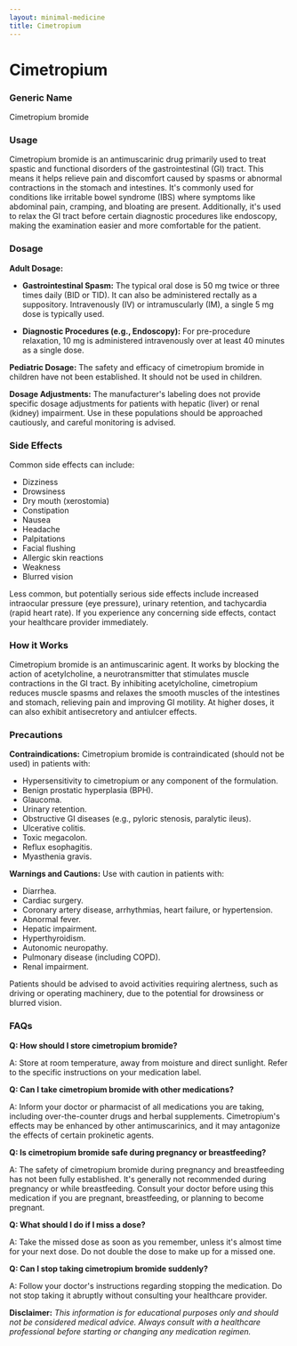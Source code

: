 ```yaml
---
layout: minimal-medicine
title: Cimetropium
---
```


# Cimetropium
### Generic Name
Cimetropium bromide

### Usage
Cimetropium bromide is an antimuscarinic drug primarily used to treat spastic and functional disorders of the gastrointestinal (GI) tract.  This means it helps relieve pain and discomfort caused by spasms or abnormal contractions in the stomach and intestines.  It's commonly used for conditions like irritable bowel syndrome (IBS) where symptoms like abdominal pain, cramping, and bloating are present.  Additionally, it's used to relax the GI tract before certain diagnostic procedures like endoscopy, making the examination easier and more comfortable for the patient.

### Dosage

**Adult Dosage:**

* **Gastrointestinal Spasm:** The typical oral dose is 50 mg twice or three times daily (BID or TID).  It can also be administered rectally as a suppository. Intravenously (IV) or intramuscularly (IM), a single 5 mg dose is typically used.

* **Diagnostic Procedures (e.g., Endoscopy):**  For pre-procedure relaxation, 10 mg is administered intravenously over at least 40 minutes as a single dose.

**Pediatric Dosage:**
The safety and efficacy of cimetropium bromide in children have not been established.  It should not be used in children.

**Dosage Adjustments:**
The manufacturer's labeling does not provide specific dosage adjustments for patients with hepatic (liver) or renal (kidney) impairment.  Use in these populations should be approached cautiously, and careful monitoring is advised.


### Side Effects

Common side effects can include:

* Dizziness
* Drowsiness
* Dry mouth (xerostomia)
* Constipation
* Nausea
* Headache
* Palpitations
* Facial flushing
* Allergic skin reactions
* Weakness
* Blurred vision

Less common, but potentially serious side effects include increased intraocular pressure (eye pressure), urinary retention, and tachycardia (rapid heart rate).  If you experience any concerning side effects, contact your healthcare provider immediately.

### How it Works

Cimetropium bromide is an antimuscarinic agent.  It works by blocking the action of acetylcholine, a neurotransmitter that stimulates muscle contractions in the GI tract. By inhibiting acetylcholine, cimetropium reduces muscle spasms and relaxes the smooth muscles of the intestines and stomach, relieving pain and improving GI motility.  At higher doses, it can also exhibit antisecretory and antiulcer effects.


### Precautions

**Contraindications:** Cimetropium bromide is contraindicated (should not be used) in patients with:

* Hypersensitivity to cimetropium or any component of the formulation.
* Benign prostatic hyperplasia (BPH).
* Glaucoma.
* Urinary retention.
* Obstructive GI diseases (e.g., pyloric stenosis, paralytic ileus).
* Ulcerative colitis.
* Toxic megacolon.
* Reflux esophagitis.
* Myasthenia gravis.

**Warnings and Cautions:**  Use with caution in patients with:

* Diarrhea.
* Cardiac surgery.
* Coronary artery disease, arrhythmias, heart failure, or hypertension.
* Abnormal fever.
* Hepatic impairment.
* Hyperthyroidism.
* Autonomic neuropathy.
* Pulmonary disease (including COPD).
* Renal impairment.

Patients should be advised to avoid activities requiring alertness, such as driving or operating machinery, due to the potential for drowsiness or blurred vision.


### FAQs

**Q: How should I store cimetropium bromide?**

A: Store at room temperature, away from moisture and direct sunlight.  Refer to the specific instructions on your medication label.

**Q: Can I take cimetropium bromide with other medications?**

A: Inform your doctor or pharmacist of all medications you are taking, including over-the-counter drugs and herbal supplements. Cimetropium's effects may be enhanced by other antimuscarinics, and it may antagonize the effects of certain prokinetic agents.

**Q: Is cimetropium bromide safe during pregnancy or breastfeeding?**

A: The safety of cimetropium bromide during pregnancy and breastfeeding has not been fully established.  It's generally not recommended during pregnancy or while breastfeeding.  Consult your doctor before using this medication if you are pregnant, breastfeeding, or planning to become pregnant.

**Q: What should I do if I miss a dose?**

A: Take the missed dose as soon as you remember, unless it's almost time for your next dose. Do not double the dose to make up for a missed one.

**Q: Can I stop taking cimetropium bromide suddenly?**

A:  Follow your doctor's instructions regarding stopping the medication.  Do not stop taking it abruptly without consulting your healthcare provider.

**Disclaimer:** *This information is for educational purposes only and should not be considered medical advice. Always consult with a healthcare professional before starting or changing any medication regimen.*
